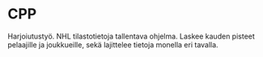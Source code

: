 # CPP
Harjoiutustyö. NHL tilastotietoja tallentava ohjelma. Laskee kauden pisteet pelaajille ja joukkueille, sekä lajittelee tietoja monella eri tavalla.
